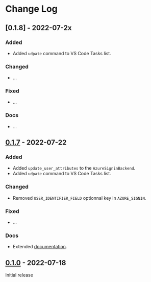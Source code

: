 <!-- markdownlint-disable-file MD024 -->

# Change Log

## [0.1.8] - 2022-07-2x

### Added

- Added `udpate` command to VS Code Tasks list.

### Changed

- ...

### Fixed

- ...

### Docs

- ...

## [0.1.7] - 2022-07-22

### Added

- Added `update_user_attributes` to the `AzureSigninBackend`.
- Added `udpate` command to VS Code Tasks list.

### Changed

- Removed `USER_IDENTIFIER_FIELD` optionnal key in `AZURE_SIGNIN`.

### Fixed

- ...

### Docs

- Extended [documentation][documentation].

## [0.1.0] - 2022-07-18

Initial release

<!-- Definition -->

[documentation]: https://jv-conseil-internet-consulting.github.io/django-azure-active-directory-signin/
[0.1.7]: https://github.com/JV-conseil-Internet-Consulting/django-azure-active-directory-signin/releases/tag/0.1.8
[0.1.7]: https://github.com/JV-conseil-Internet-Consulting/django-azure-active-directory-signin/releases/tag/0.1.7
[0.1.0]: https://github.com/JV-conseil-Internet-Consulting/django-azure-active-directory-signin/releases/tag/v0.1.0
